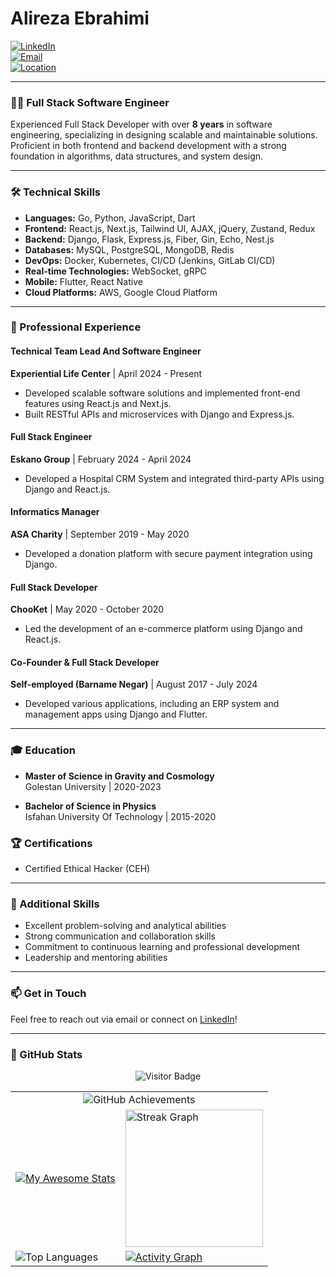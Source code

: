 # Alireza Ebrahimi

[![LinkedIn](https://img.shields.io/badge/LinkedIn-Profile-blue?style=flat-square)](https://www.linkedin.com/in/ebrahimi-alireza)  
[![Email](https://img.shields.io/badge/Email-ar.ebrahimi96@gmail.com-orange?style=flat-square)](mailto:ar.ebrahimi96@gmail.com)  
[![Location](https://img.shields.io/badge/Location-Gorgan,%20Iran-green?style=flat-square)](https://www.google.com/maps/place/Gorgan,+Golestan+Province,+Iran)

---

### 👨‍💻 Full Stack Software Engineer

Experienced Full Stack Developer with over **8 years** in software engineering, specializing in designing scalable and maintainable solutions. Proficient in both frontend and backend development with a strong foundation in algorithms, data structures, and system design.

---

### 🛠️ Technical Skills

- **Languages:** Go, Python, JavaScript, Dart
- **Frontend:** React.js, Next.js, Tailwind UI, AJAX, jQuery, Zustand, Redux
- **Backend:** Django, Flask, Express.js, Fiber, Gin, Echo, Nest.js
- **Databases:** MySQL, PostgreSQL, MongoDB, Redis
- **DevOps:** Docker, Kubernetes, CI/CD (Jenkins, GitLab CI/CD)
- **Real-time Technologies:** WebSocket, gRPC
- **Mobile:** Flutter, React Native
- **Cloud Platforms:** AWS, Google Cloud Platform

---

### 💼 Professional Experience

#### Technical Team Lead And Software Engineer  
**Experiential Life Center** | April 2024 - Present  
- Developed scalable software solutions and implemented front-end features using React.js and Next.js.
- Built RESTful APIs and microservices with Django and Express.js.

#### Full Stack Engineer  
**Eskano Group** | February 2024 - April 2024  
- Developed a Hospital CRM System and integrated third-party APIs using Django and React.js.

#### Informatics Manager  
**ASA Charity** | September 2019 - May 2020  
- Developed a donation platform with secure payment integration using Django.

#### Full Stack Developer  
**ChooKet** | May 2020 - October 2020  
- Led the development of an e-commerce platform using Django and React.js.

#### Co-Founder & Full Stack Developer  
**Self-employed (Barname Negar)** | August 2017 - July 2024  
- Developed various applications, including an ERP system and management apps using Django and Flutter.

---

### 🎓 Education

- **Master of Science in Gravity and Cosmology**  
  Golestan University | 2020-2023  

- **Bachelor of Science in Physics**  
  Isfahan University Of Technology | 2015-2020  

### 🏆 Certifications
- Certified Ethical Hacker (CEH)

---

### 🌱 Additional Skills

- Excellent problem-solving and analytical abilities
- Strong communication and collaboration skills
- Commitment to continuous learning and professional development
- Leadership and mentoring abilities

---

### 📫 Get in Touch

Feel free to reach out via email or connect on [LinkedIn](https://www.linkedin.com/in/ebrahimi-alireza)!

---

### 🔗 GitHub Stats

<div align="center">
  <img src="https://visitor-badge.laobi.icu/badge?page_id=alirezaebrahimi5.alirezaebrahimi5&" alt="Visitor Badge">
  <table>
    <!-- Achievements Row -->
    <tr>
      <td colspan="2" align="center">
        <img src="https://github-profile-trophy.vercel.app/?username=alirezaebrahimi5&theme=onestar&no-frame=true&row=1&column=5" alt="GitHub Achievements">
      </td>
    </tr>
    <!-- Stats and Graphs Row -->
    <tr>
      <td>
        <a href="https://git.io/awesome-stats-card">
          <img src="https://awesome-github-stats.azurewebsites.net/user-stats/alirezaebrahimi5?cardType=level&theme=merko&preferLogin=false" alt="My Awesome Stats">
        </a>
      </td>
      <td>
        <img src="https://streak-stats.demolab.com?user=alirezaebrahimi5&locale=en&mode=weekly&theme=github_dark&hide_border=true&border_radius=7&order=3" height="220" alt="Streak Graph">
      </td>
    </tr>
    <!-- Languages and Activity Graph Row -->
    <tr>
      <td>
        <img src="https://github-readme-stats.vercel.app/api/top-langs/?username=alirezaebrahimi5&layout=compact&theme=radical" alt="Top Languages">
      </td>
      <td>
        <a href="#gh-dark-mode-only">
          <img src="https://github-readme-activity-graph.vercel.app/graph?username=alirezaebrahimi5&theme=github-dark&point=0D92F400&radius=16#gh-dark-mode-only" alt="Activity Graph">
        </a>
      </td>
    </tr>
  </table>
</div>



